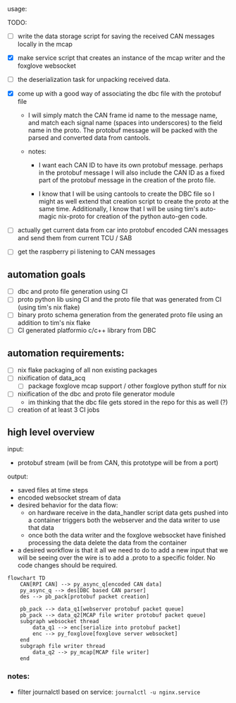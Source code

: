 usage: 

TODO:

- [ ] write the data storage script for saving the received CAN messages locally in the mcap 
- [x] make service script that creates an instance of the mcap writer and the foxglove websocket
- [ ] the deserialization task for unpacking received data.
- [x] come up with a good way of associating the dbc file with the protobuf file

    - I will simply match the CAN frame id name to the message name, and match each signal name (spaces into underscores) to the field name in the proto. The protobuf message will be packed with the parsed and converted data from cantools.
    
    - notes:
        - I want each CAN ID to have its own protobuf message. perhaps in the protobuf message I will also include the CAN ID as a fixed part of the protobuf message in the creation of the proto file.
       
        - I know that I will be using cantools to create the DBC file so I might as well extend that creation script to create the proto at the same time. Additionally, I know that I will be using tim's auto-magic nix-proto for creation of the python auto-gen code.

- [ ] actually get current data from car into protobuf encoded CAN messages and send them from current TCU / SAB
- [ ] get the raspberry pi listening to CAN messages

## automation goals
- [ ] dbc and proto file generation using CI
- [ ] proto python lib using CI and the proto file that was generated from CI (using tim's nix flake)
- [ ] binary proto schema generation from the generated proto file using an addition to tim's nix flake
- [ ] CI generated platformio c/c++ library from DBC

## automation requirements:
- [ ] nix flake packaging of all non existing packages
- [ ] nixification of data_acq
    - [ ] package foxglove mcap support / other foxglove python stuff for nix

- [ ] nixification of the dbc and proto file generator module
    - im thinking that the dbc file gets stored in the repo for this as well (?)
- [ ] creation of at least 3 CI jobs

## high level overview
input: 
- protobuf stream (will be from CAN, this prototype will be from a port)

output: 
- saved files at time steps
- encoded websocket stream of data
- desired behavior for the data flow:
    - on hardware receive in the data_handler script data gets pushed into a container triggers both the webserver and the data writer to use that data
    - once both the data writer and the foxglove websocket have finished processing the data delete the data from the container
- a desired workflow is that it all we need to do to add a new input that we will be seeing over the wire is to add a .proto to a specific folder. No code changes should be required.

```mermaid
flowchart TD
    CAN[RPI CAN] --> py_async_q[encoded CAN data]
    py_async_q --> des[DBC based CAN parser] 
    des --> pb_pack[protobuf packet creation]
    
    pb_pack --> data_q1[webserver protobuf packet queue]
    pb_pack --> data_q2[MCAP file writer protobuf packet queue]
    subgraph websocket thread
        data_q1 --> enc[serialize into protobuf packet]
        enc --> py_foxglove[foxglove server websocket]
    end
    subgraph file writer thread
        data_q2 --> py_mcap[MCAP file writer]
    end
```


### notes:
- filter journalctl based on service: `journalctl -u nginx.service`
